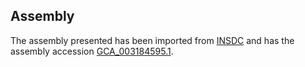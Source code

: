
Assembly
--------

The assembly presented has been imported from 
[INSDC](http://www.insdc.org) and has the assembly accession
[GCA\_003184595.1](http://www.ebi.ac.uk/ena/data/view/GCA_003184595.1).


